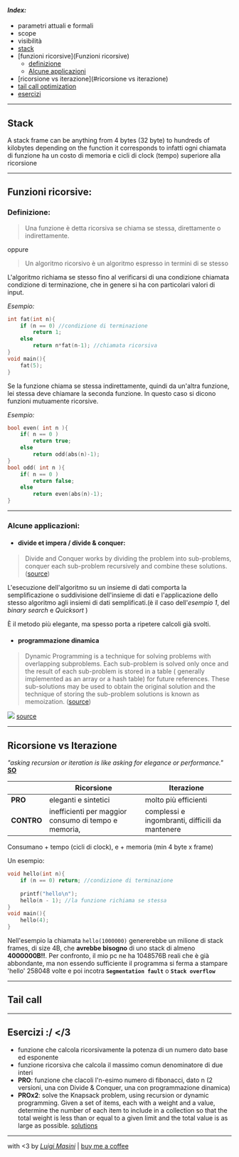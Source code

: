 #### ___Index:___
- parametri attuali e formali
- scope
- visibilità
- [stack](#stack)
- [funzioni ricorsive](Funzioni ricorsive)
  - [definizione](#definizione)
  - [Alcune applicazioni](#alcune-applicazioni)
- [ricorsione vs iterazione](#ricorsione vs iterazione)
- [tail call optimization](#tail-call)
- [esercizi](#esercizi)

---

## Stack

A stack frame can be anything from 4 bytes (32 byte) to hundreds of kilobytes depending on the function it corresponds to
infatti ogni chiamata di funzione ha un costo di memoria e cicli di clock (tempo) superiore alla ricorsione

---

## Funzioni ricorsive:
### Definizione:
>Una funzione è detta ricorsiva se chiama se stessa, direttamente o indirettamente.

oppure

>Un algoritmo ricorsivo è un algoritmo espresso in termini di se stesso

L'algoritmo richiama se stesso fino al verificarsi di una condizione chiamata condizione di terminazione, che in genere si ha con particolari valori di input.

_Esempio:_
```c
int fat(int n){
	if (n == 0) //condizione di terminazione
		return 1;
	else
		return n*fat(n-1); //chiamata ricorsiva
}
void main(){
	fat(5);
}
```

Se la funzione chiama se stessa indirettamente, quindi da un'altra funzione, lei stessa deve chiamare la seconda funzione. In questo caso si dicono funzioni mutuamente ricorsive.


_Esempio:_
```c
bool even( int n ){
	if( n == 0 )
		return true;
	else
		return odd(abs(n)-1);
}
bool odd( int n ){
	if( n == 0 )
		return false;
	else
		return even(abs(n)-1);
}
```

---

### Alcune applicazioni:

[link]:https://medium.com/@maheshkariya/difference-between-divide-and-conquer-algo-and-dynamic-programming-4a657bcb6187

- #### divide et impera / divide & conquer:

>Divide and Conquer works by dividing the problem into sub-problems, conquer each sub-problem recursively and combine these solutions. ([source][link])

L'esecuzione dell'algoritmo su un insieme di dati comporta la semplificazione o suddivisione dell'insieme di dati e l'applicazione dello stesso algoritmo agli insiemi di dati semplificati.(è il caso dell'_esempio 1_, del _binary search_ e _Quicksort_ )

È il metodo più elegante, ma spesso porta a ripetere calcoli già svolti.

- #### programmazione dinamica

>Dynamic Programming is a technique for solving problems with overlapping subproblems. Each sub-problem is solved only once and the result of each sub-problem is stored in a table ( generally implemented as an array or a hash table) for future references. These sub-solutions may be used to obtain the original solution and the technique of storing the sub-problem solutions is known as memoization. ([source][link])

[![](https://media.geeksforgeeks.org/wp-content/uploads/01-DP-vs-DC-DP-vs-DC-diagram-1024x492.png)](https://media.geeksforgeeks.org/wp-content/uploads/01-DP-vs-DC-DP-vs-DC-diagram-1024x492.png) [source](https://www.geeksforgeeks.org/dynamic-programming-vs-divide-and-conquer/ "Dynamic programming vs Divide and conquer")

---

## Ricorsione vs Iterazione

*"asking recursion or iteration is like asking for elegance or performance."* **[SO](https://stackoverflow.com/a/15346857/10388096 "StackOverflow")**

| | Ricorsione | Iterazione |
|-| ---------- | ---------- |
|**PRO**|eleganti e sintetici|molto più efficienti|
|**CONTRO**|inefficienti per maggior consumo di tempo e memoria, |complessi e ingombranti, difficili da mantenere|

Consumano + tempo (cicli di clock), e + memoria (min 4 byte x frame)

Un esempio:
```c
void hello(int n){
	if (n == 0) return; //condizione di terminazione
	
	printf("hello\n");
	hello(n - 1); //la funzione richiama se stessa
}
void main(){
	hello(4);
}
``` 


Nell'esempio la chiamata `hello(1000000)`
genererebbe un milione di stack frames, di size 4B, che **avrebbe bisogno** di uno stack di almeno **4000000B!!**.
Per confronto, il mio pc ne ha 1048576B reali che è già abbondante, ma  non essendo sufficiente il programma si ferma a stampare 'hello' 258048 volte e poi incotra **`Segmentation fault`** o **`Stack overflow`**


---

## Tail call

---

## Esercizi :/ </3

- funzione che calcola ricorsivamente la potenza di un numero dato base ed esponente
- funzione ricorsiva che calcola il massimo comun denominatore di due interi
- **PRO**: funzione che clacoli l'n-esimo numero di fibonacci, dato n (2 versioni, una con Divide & Conquer, una con programmazione dinamica)
- **PROx2**: solve the Knapsack problem, using recursion or dynamic programming.  Given a set of items, each with a weight and a value, determine the number of each item to include in a collection so that the total weight is less than or equal to a given limit and the total value is as large as possible.  [solutions](http://ranger.uta.edu/~kosmopo/cse2320/lectures/05-Recursion_DynamicProgramming.pdf)
---

with <3 by [_Luigi Masini_](https://github.com/LuigiMasini)  | [buy me a coffee](https://youtu.be/dQw4w9WgXcQ)
